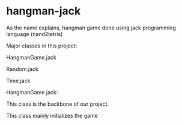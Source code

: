 # hangman-jack
As the name explains, hangman game done using jack programming language (nand2tetris)

Major classes in this project:

HangmanGame.jack

Random.jack

Time.jack

HangmanGame.jack:

This class is the backbone of our project.

This class mainly initializes the game